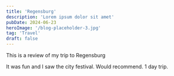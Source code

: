 ```yaml
---
title: 'Regensburg'
description: 'Lorem ipsum dolor sit amet'
pubDate: 2024-06-23
heroImage: '/blog-placeholder-3.jpg'
tag: 'Travel'
draft: false
---
```


This is a review of my trip to Regensburg

It was fun and I saw the city festival. Would recommend. 1 day trip.
